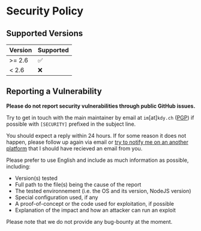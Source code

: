 # Security Policy

## Supported Versions

| Version | Supported          |
| ------- | ------------------ |
| >= 2.6  | :white_check_mark: |
| < 2.6   | :x:                |

## Reporting a Vulnerability

**Please do not report security vulnerabilities through public GitHub issues.**

Try to get in touch with the main maintainer by email at `im`[at]`kdy.ch` ([PGP](https://kdy.ch/pubkey.txt)) if possible with `[SECURITY]` prefixed in the subject line.

You should expect a reply within 24 hours. If for some reason it does not happen, please follow up again via email or [try to notify me on an another platform](https://kdy.ch) that I should have recieved an email from you.

Please prefer to use English and include as much information as possible, including:

- Version(s) tested
- Full path to the file(s) being the cause of the report
- The tested environnement (i.e. the OS and its version, NodeJS version)
- Special configuration used, if any
- A proof-of-concept or the code used for exploitation, if possible
- Explanation of the impact and how an attacker can run an exploit

Please note that we do not provide any bug-bounty at the moment.
